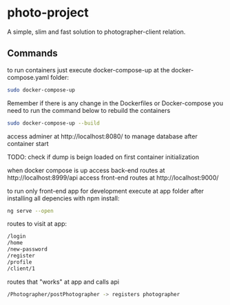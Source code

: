 # photo-project

A simple, slim and fast solution to photographer-client relation.

## Commands

to run containers just execute docker-compose-up at the docker-compose.yaml folder:

```bash
sudo docker-compose-up
```

Remember if there is any change in the Dockerfiles or Docker-compose you need to run the command below to rebuild the containers

```bash
sudo docker-compose-up --build
```


access adminer at http://localhost:8080/ to manage database after container start

TODO: check if dump is beign loaded on first container initialization


when docker compose is up
access back-end routes at http://localhost:8999/api
access front-end routes at http://localhost:9000/



to run only front-end app for development execute at app folder after installing all depencies with npm install: 

```bash
ng serve --open
```


routes to visit at app: 
```bash
/login
/home
/new-password
/register
/profile
/client/1
```


routes that "works" at app and calls api
```bash
/Photographer/postPhotographer -> registers photographer

```